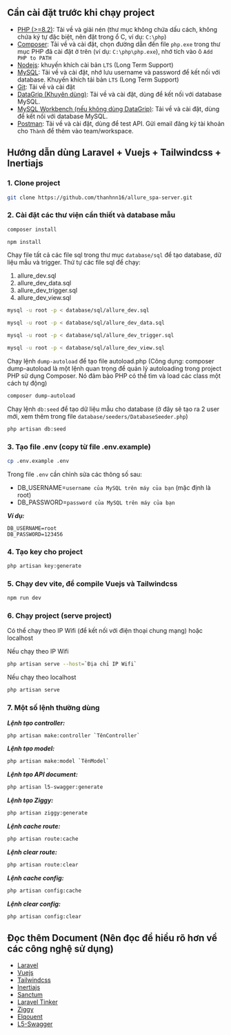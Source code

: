 ## Cần cài đặt trước khi chạy project

- [PHP (>=8.2)](https://www.php.net/manual/en/install.php): Tải về và giải nén (thư mục không chứa dấu cách, không chứa ký tự đặc biệt, nên đặt trong ổ C, ví dụ: `C:\php`)
- [Composer](https://getcomposer.org/download/): Tải về và cài đặt, chọn đường dẫn đến file `php.exe` trong thư mục PHP đã cài đặt ở trên (ví dụ: `C:\php\php.exe`), nhớ tích vào ô `Add PHP to PATH`
- [Nodejs](https://nodejs.org/en/download/): khuyến khích cài bản `LTS` (Long Term Support)
- [MySQL](https://dev.mysql.com/downloads/): Tải về và cài đặt, nhớ lưu username và password để kết nối với database. Khuyến khích tải bản `LTS` (Long Term Support)
- [Git](https://git-scm.com/downloads): Tải về và cài đặt
- [DataGrip (Khuyên dùng)](https://www.jetbrains.com/datagrip/download/): Tải về và cài đặt, dùng để kết nối với database MySQL.
- [MySQL Workbench (nếu không dùng DataGrip)](https://dev.mysql.com/downloads/workbench/): Tải về và cài đặt, dùng để kết nối với database MySQL.
- [Postman](https://www.postman.com/downloads/): Tải về và cài đặt, dùng để test API. Gửi email đăng ký tài khoản cho `Thành` để thêm vào team/workspace.

## Hướng dẫn dùng Laravel + Vuejs + Tailwindcss + Inertiajs

### 1. Clone project

```bash
git clone https://github.com/thanhnn16/allure_spa-server.git
```

### 2. Cài đặt các thư viện cần thiết và database mẫu

```bash
composer install
```

```bash
npm install
```

Chạy file tất cả các file sql trong thư mục `database/sql` để tạo database, dữ liệu mẫu và trigger.
Thứ tự các file sql để chạy:
1. allure_dev.sql
2. allure_dev_data.sql
3. allure_dev_trigger.sql
4. allure_dev_view.sql

```bash
mysql -u root -p < database/sql/allure_dev.sql
```

```bash
mysql -u root -p < database/sql/allure_dev_data.sql
```

```bash
mysql -u root -p < database/sql/allure_dev_trigger.sql
```

```bash
mysql -u root -p < database/sql/allure_dev_view.sql
```

Chạy lệnh `dump-autoload` để tạo file autoload.php (Công dụng: composer dump-autoload là một lệnh quan trọng để quản lý autoloading trong project PHP sử dụng Composer. Nó đảm bảo PHP có thể tìm và load các class một cách tự động)

```bash
composer dump-autoload
```

Chạy lệnh `db:seed` để tạo dữ liệu mẫu cho database (ở đây sẽ tạo ra 2 user mới, xem thêm trong file `database/seeders/DatabaseSeeder.php`)

```bash
php artisan db:seed
```

### 3. Tạo file .env (copy từ file .env.example)

```bash
cp .env.example .env
```

Trong file `.env` cần chỉnh sửa các thông số sau:

- DB_USERNAME=`username của MySQL trên máy của bạn` (mặc định là root)
- DB_PASSWORD=`password của MySQL trên máy của bạn`

**_Ví dụ:_**

```
DB_USERNAME=root
DB_PASSWORD=123456
```

### 4. Tạo key cho project

```bash
php artisan key:generate
```

### 5. Chạy dev vite, để compile Vuejs và Tailwindcss

```bash
npm run dev
```

### 6. Chạy project (serve project)

Có thể chạy theo IP Wifi (để kết nối với điện thoại chung mạng) hoặc localhost

Nếu chạy theo IP Wifi

```bash
php artisan serve --host=`Địa chỉ IP Wifi`
```

Nếu chạy theo localhost

```bash
php artisan serve
```

### 7. Một số lệnh thường dùng

**_Lệnh tạo controller:_**

```bash
php artisan make:controller `TênController`
```

**_Lệnh tạo model:_**

```bash
php artisan make:model `TênModel`
```

**_Lệnh tạo API document:_**

```bash
php artisan l5-swagger:generate
```

**_Lệnh tạo Ziggy:_**
```bash
php artisan ziggy:generate
```

**_Lệnh cache route:_**

```bash
php artisan route:cache
```

**_Lệnh clear route:_**

```bash
php artisan route:clear
```

**_Lệnh cache config:_**

```bash
php artisan config:cache
```

**_Lệnh clear config:_**

```bash
php artisan config:clear
```


## Đọc thêm Document (Nên đọc để hiểu rõ hơn về các công nghệ sử dụng)

- [Laravel](https://laravel.com/docs)
- [Vuejs](https://vuejs.org/guide/introduction.html)
- [Tailwindcss](https://tailwindcss.com/docs)
- [Inertiajs](https://inertiajs.com/)
- [Sanctum](https://laravel.com/docs/11.x/sanctum#main-content)
- [Laravel Tinker](https://laravel.com/docs/11.x/artisan#tinker)
- [Ziggy](https://github.com/tighten/ziggy)
- [Elqouent](https://laravel.com/docs/11.x/eloquent)
- [L5-Swagger](https://github.com/DarkaOnLine/L5-Swagger/wiki)

